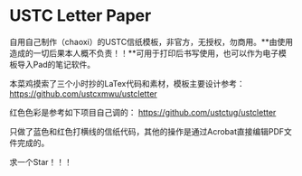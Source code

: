# USTC Letter Paper
自用自己制作（chaoxi）的USTC信纸模板，非官方，无授权，勿商用。**由使用造成的一切后果本人概不负责！！**可用于打印后书写使用，也可以作为电子模板导入Pad的笔记软件。

本菜鸡摸索了三个小时抄的LaTex代码和素材，模板主要设计参考：
https://github.com/ustcxmwu/ustcletter

红色色彩是参考如下项目自己调的：
https://github.com/ustctug/ustcletter

只做了蓝色和红色打横线的信纸代码，其他的操作是通过Acrobat直接编辑PDF文件完成的。

求一个Star！！！
